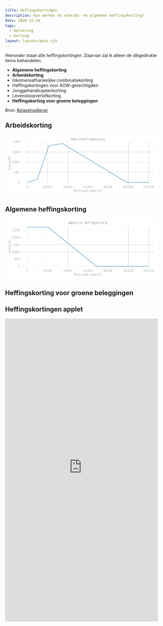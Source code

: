 ```yaml
---
title: Heffingskortingen
description: Hoe werken de arbeids- en algemene heffingskorting?
date: 2020-12-24
tags:
  - belasting
  - korting
layout: layouts/post.njk
---
```



Hieronder staan alle heffingskortingen. Daarvan zal ik alleen de dikgedrukte items behandelen.

- **Algemene heffingskorting**
- **Arbeidskorting**
- Inkomensafhankelijke combinatiekorting
- Heffingskortingen voor AOW-gerechtigden
- Jonggehandicaptenkorting
- Levensloopverlofkorting
- **Heffingskorting voor groene beleggingen**

Bron: [Belastingdienst](https://www.belastingdienst.nl/wps/wcm/connect/bldcontentnl/belastingdienst/prive/inkomstenbelasting/heffingskortingen_boxen_tarieven/heffingskortingen/totaaloverzicht/overzicht-heffingskortingen-2021)

## Arbeidskorting

![working_tax_discount](working_tax_discount.png)



## Algemene heffingskorting

![general_tax_discount](general_tax_discount.png)



## Heffingskorting voor groene beleggingen



## Heffingskortingen applet

<iframe width="100%" height='1000pt' scrolling='no' src='https://dark-yen-262607.ew.r.appspot.com' style="border:0px"></iframe>


